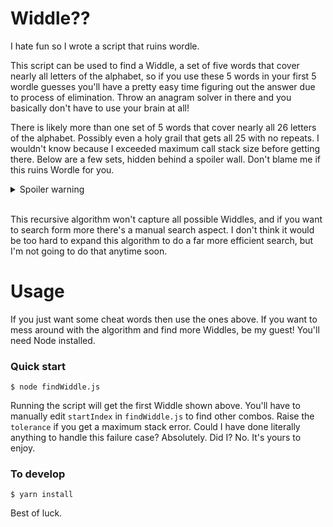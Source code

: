 # Widdle??

I hate fun so I wrote a script that ruins wordle. 

This script can be used to find a Widdle, a set of five words that cover nearly all letters of the alphabet, so if you use these 5 words in your first 5 wordle guesses you'll have a pretty easy time figuring out the answer due to process of elimination. Throw an anagram solver in there and you basically don't have to use your brain at all!

There is likely more than one set of 5 words that cover nearly all 26 letters of the alphabet. Possibly even a holy grail that gets all 25 with no repeats. I wouldn't know because I exceeded maximum call stack size before getting there. Below are a few sets, hidden behind a spoiler wall. Don't blame me if this ruins Wordle for you.

<details>
  <summary>Spoiler warning</summary>

Tolerance 2, leaving Q and X undetermined:  

    abets  
    flick  
    grown  
    jumpy  
    vozhd

Tolerance 2, leaving Z and X undetermined:  

    abmho  
    clunk  
    jived  
    grypt  
    waqfs  
</details>
&nbsp  

This recursive algorithm won't capture all possible Widdles, and if you want to search form more there's a manual search aspect. I don't think it would be too hard to expand this algorithm to do a far more efficient search, but I'm not going to do that anytime soon. 

# Usage

If you just want some cheat words then use the ones above. If you want to mess around with the algorithm and find more Widdles, be my guest! You'll need Node installed. 


### Quick start

    $ node findWiddle.js

Running the script will get the first Widdle shown above. You'll have to manually edit `startIndex` in `findWiddle.js` to find other combos. Raise the `tolerance` if you get a maximum stack error. Could I have done literally anything to handle this failure case? Absolutely. Did I? No. It's yours to enjoy. 

### To develop

    $ yarn install 

Best of luck.




